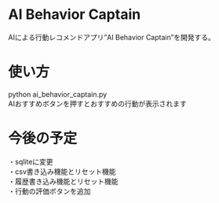 # AI Behavior Captain
AIによる行動レコメンドアプリ”AI Behavior Captain”を開発する。  


# 使い方
python ai_behavior_captain.py  
AIおすすめボタンを押すとおすすめの行動が表示されます

# 今後の予定

・sqliteに変更  
・csv書き込み機能とリセット機能  
・履歴書き込み機能とリセット機能  
・行動の評価ボタンを追加  
